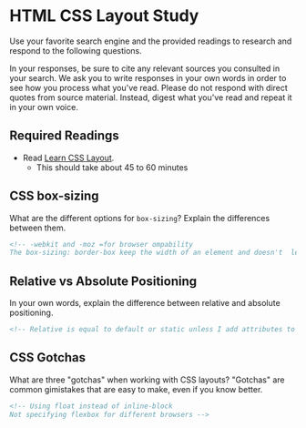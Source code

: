 # HTML CSS Layout Study

Use your favorite search engine and the provided readings to research and respond to the following questions.

In your responses, be sure to cite any relevant sources you consulted in your search. We ask you to write responses in your own words in order to see how you process what you've read. Please do not respond with direct quotes from source material. Instead, digest what you've read and repeat it in your own voice.

## Required Readings

- Read [Learn CSS Layout](http://learnlayout.com).
  - This should take about 45 to 60 minutes

## CSS box-sizing

What are the different options for `box-sizing`? Explain the differences between them.

```md
<!-- -webkit and -moz =for browser ompability
The box-sizing: border-box keep the width of an element and doesn't  let padding and border affect the width size.  -->
```

## Relative vs Absolute Positioning

In your own words, explain the difference between relative and absolute positioning.

```md
<!-- Relative is equal to default or static unless I add attributes to it like top, bottom, left, right.And absolute is to set the fix position of an element (top, left, right, bottom are attributes that need to be used when using absolute.) -->
```

## CSS Gotchas

What are three "gotchas" when working with CSS layouts? "Gotchas" are common gimistakes that are easy to make, even if you know better.

```md
<!-- Using float instead of inline-block
Not specifying flexbox for different browsers -->
```

